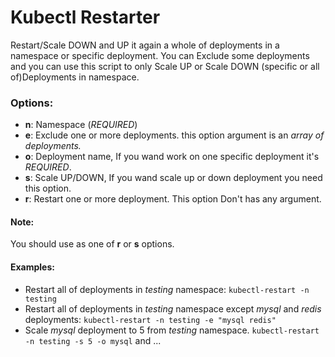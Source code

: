 # Kubectl Restarter
Restart/Scale DOWN and UP it again a whole of deployments in a namespace or specific deployment.
You can Exclude some deployments and you can use this script to only Scale UP or Scale DOWN (specific or all of)Deployments in namespace.

### Options:
+ **n**: Namespace (*REQUIRED*)
+ **e**: Exclude one or more deployments. this option argument is an *array of deployments.*
+ **o**: Deployment name, If you wand work on one specific deployment it's *REQUIRED*. 
+ **s**: Scale UP/DOWN, If you wand scale up or down deployment you need this option.
+ **r**: Restart one or more deployment. This option Don't has any argument.

#### Note:
You should use as one of **r** or **s** options.

#### Examples:
+ Restart all of deployments in *testing* namespace:
`kubectl-restart -n testing`
+ Restart all of deployments in *testing* namespace except *mysql* and *redis* deployments:
`kubectl-restart -n testing -e "mysql redis"`
+ Scale *mysql* deployment to 5 from *testing* namespace.
`kubectl-restart -n testing -s 5 -o mysql`
and ...

